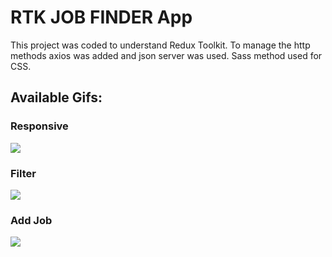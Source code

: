 # RTK JOB FINDER App

This project was coded to understand Redux Toolkit. To manage the http methods axios was added and json server was used. Sass method used for CSS.

## Available Gifs:

### Responsive

![](rtk_job_1.gif)

### Filter

![](rtk_job_2.gif)

### Add Job

![](rtk_job_3.gif)
